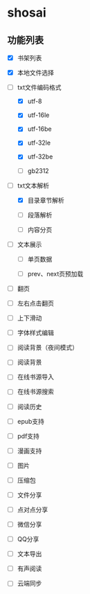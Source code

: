 # shosai

## 功能列表

*   [x] 书架列表

*   [x] 本地文件选择

*   [ ] txt文件编码格式

    *   [x] utf-8

    *   [x] utf-16le

    *   [x] utf-16be

    *   [x] utf-32le

    *   [x] utf-32be

    *   [ ] gb2312

*   [ ] txt文本解析

    *   [x] 目录章节解析

    *   [ ] 段落解析

    *   [ ] 内容分页

*   [ ] 文本展示

    *   [ ] 单页数据

    *   [ ] prev、next页预加载

*   [ ] 翻页

*   [ ] 左右点击翻页

*   [ ] 上下滑动

*   [ ] 字体样式编辑

*   [ ] 阅读背景（夜间模式）

*   [ ] 阅读背景

*   [ ] 在线书源导入

*   [ ] 在线书源搜索

*   [ ] 阅读历史

*   [ ] epub支持

*   [ ] pdf支持

*   [ ] 漫画支持

*   [ ] 图片

*   [ ] 压缩包

*   [ ] 文件分享

*   [ ] 点对点分享

*   [ ] 微信分享

*   [ ] QQ分享

*   [ ] 文本导出

*   [ ] 有声阅读

*   [ ] 云端同步